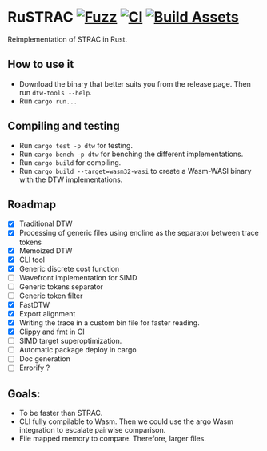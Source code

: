 # RuSTRAC [![Fuzz](https://github.com/Jacarte/RuSTRAC/actions/workflows/fuzz_lite.yml/badge.svg)](https://github.com/Jacarte/RuSTRAC/actions/workflows/fuzz_lite.yml) [![CI](https://github.com/Jacarte/RuSTRAC/actions/workflows/ci.yml/badge.svg)](https://github.com/Jacarte/RuSTRAC/actions/workflows/ci.yml) [![Build Assets](https://github.com/Jacarte/RuSTRAC/actions/workflows/ci_build.yml/badge.svg)](https://github.com/Jacarte/RuSTRAC/actions/workflows/ci_build.yml)

Reimplementation of STRAC in Rust.

## How to use it

- Download the binary that better suits you from the release page. Then run `dtw-tools --help`.
- Run `cargo run...`

## Compiling and testing

- Run `cargo test -p dtw` for testing.
- Run `cargo bench -p dtw` for benching the different implementations.
- Run `cargo build` for compiling.
- Run `cargo build --target=wasm32-wasi` to create a Wasm-WASI binary with the DTW implementations.

## Roadmap

- [x] Traditional DTW
- [x] Processing of generic files using endline as the separator between trace tokens
- [x] Memoized DTW
- [x] CLI tool
- [x] Generic discrete cost function
- [ ] Wavefront implementation for SIMD
- [ ] Generic tokens separator
- [ ] Generic token filter
- [x] FastDTW
- [x] Export alignment
- [x] Writing the trace in a custom bin file for faster reading.
- [x] Clippy and fmt in CI
- [ ] SIMD target superoptimization.
- [ ] Automatic package deploy in cargo
- [ ] Doc generation
- [ ] Errorify ?

## Goals:

- To be faster than STRAC.
- CLI fully compilable to Wasm. Then we could use the argo Wasm integration to escalate pairwise comparison.
- File mapped memory to compare. Therefore, larger files.
